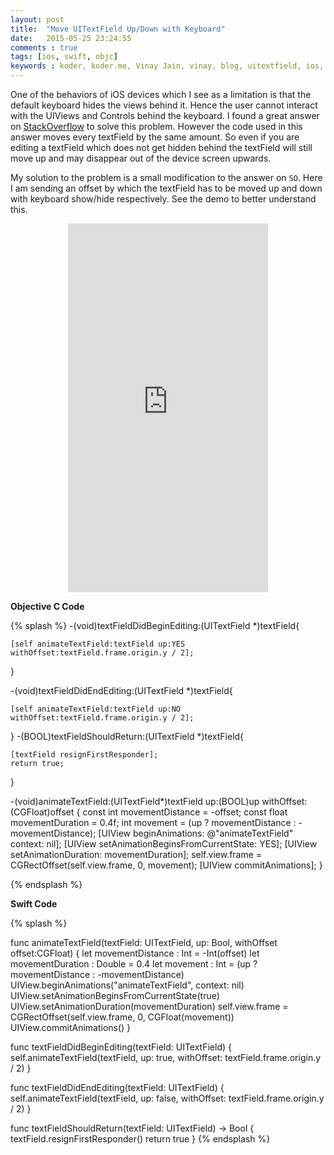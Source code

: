 ```yaml
---
layout: post
title:  "Move UITextField Up/Down with Keyboard"
date:   2015-05-25 23:24:55
comments : true
tags: [ios, swift, objc]
keywords : koder, koder.me, Vinay Jain, vinay, blog, uitextfield, ios, keyboard, up , down, move, scrollview, objc, objective c , swift
---
```


One of the behaviors of iOS devices which I see as a limitation is that the default keyboard hides the views behind it. Hence the user cannot interact with the UIViews and Controls behind the keyboard. I found a great answer on [StackOverflow](http://stackoverflow.com/a/26561723/2286267) to solve this problem. However the code used in this answer moves every textField by the same amount. So even if you are editing a textField which does not get hidden behind the textField will still move up and may disappear out of the device screen upwards.

My solution to the problem is a small modification to the answer on `SO`. Here I am sending an offset by which the textField has to be moved up and down with keyboard show/hide respectively. See the demo to better understand this.
<center>
<iframe width="320" height="590" src="https://www.youtube.com/embed/ADLdPehMUYc" frameborder="0" allowfullscreen></iframe>
</center>

**Objective C Code**

{% splash %}
-(void)textFieldDidBeginEditing:(UITextField *)textField{

    [self animateTextField:textField up:YES withOffset:textField.frame.origin.y / 2];
}

-(void)textFieldDidEndEditing:(UITextField *)textField{

    [self animateTextField:textField up:NO withOffset:textField.frame.origin.y / 2];

}
-(BOOL)textFieldShouldReturn:(UITextField *)textField{

    [textField resignFirstResponder];
    return true;
}

-(void)animateTextField:(UITextField*)textField up:(BOOL)up withOffset:(CGFloat)offset
{
    const int movementDistance = -offset;
    const float movementDuration = 0.4f;
    int movement = (up ? movementDistance : -movementDistance);
    [UIView beginAnimations: @"animateTextField" context: nil];
    [UIView setAnimationBeginsFromCurrentState: YES];
    [UIView setAnimationDuration: movementDuration];
    self.view.frame = CGRectOffset(self.view.frame, 0, movement);
    [UIView commitAnimations];
}

{% endsplash %}

**Swift Code**

{% splash %}

func animateTextField(textField: UITextField, up: Bool, withOffset offset:CGFloat)
{
    let movementDistance : Int = -Int(offset)
    let movementDuration : Double = 0.4
    let movement : Int = (up ? movementDistance : -movementDistance)
    UIView.beginAnimations("animateTextField", context: nil)
    UIView.setAnimationBeginsFromCurrentState(true)
    UIView.setAnimationDuration(movementDuration)
    self.view.frame = CGRectOffset(self.view.frame, 0, CGFloat(movement))
    UIView.commitAnimations()
}

func textFieldDidBeginEditing(textField: UITextField)
{
    self.animateTextField(textField, up: true, withOffset: textField.frame.origin.y / 2)
}

func textFieldDidEndEditing(textField: UITextField)
{
    self.animateTextField(textField, up: false, withOffset: textField.frame.origin.y / 2)
}

func textFieldShouldReturn(textField: UITextField) -> Bool
{
    textField.resignFirstResponder()
    return true
}
{% endsplash %}
